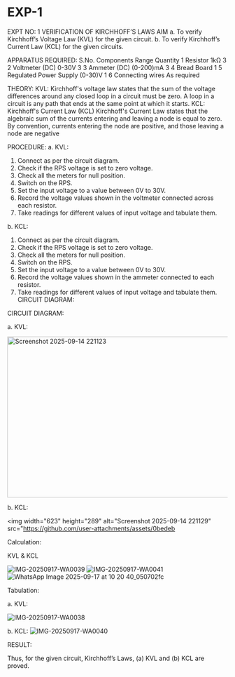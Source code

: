 # EXP-1
EXPT NO: 1	VERIFICATION OF KIRCHHOFF’S LAWS
AIM
a.   To verify Kirchhoff’s Voltage Law (KVL) for the given circuit. 
b.   To verify Kirchhoff’s Current Law (KCL) for the given circuits.

APPARATUS REQUIRED:
S.No.	Components	Range	Quantity
1	Resistor	1kΩ	3
2	Voltmeter (DC)	0-30V	3
3	Ammeter (DC)	(0-200)mA	3
4	Bread Board		1
5	Regulated Power Supply	(0-30)V	1
6	Connecting wires		As required

THEORY:
KVL: Kirchhoff's voltage law states that the sum of the voltage differences around any closed loop in a circuit must be zero. A loop in a circuit is any path that ends at the same point at which it starts.
KCL:
Kirchhoff's Current Law (KCL) Kirchhoff's Current Law states that the algebraic sum of the currents entering and leaving a node is equal to zero. By convention, currents entering the node are positive, and those leaving a node are negative


PROCEDURE:
a.   KVL:
1.   Connect as per the circuit diagram.
2.   Check if the RPS voltage is set to zero voltage.
3.   Check all the meters for null position.
4.   Switch on the RPS.
5.   Set the input voltage to a value between 0V to 30V.
6.   Record the voltage values shown in the voltmeter connected across each resistor.
7.   Take readings for different values of input voltage and tabulate them.


b.  KCL:
1.   Connect as per the circuit diagram.
2.   Check if the RPS voltage is set to zero voltage.
3.   Check all the meters for null position.
4.   Switch on the RPS.
5.   Set the input voltage to a value between 0V to 30V.
6.   Record the voltage values shown in the ammeter connected to each resistor.
7.   Take readings for different values of input voltage and tabulate them. 
CIRCUIT DIAGRAM:

CIRCUIT DIAGRAM:

a.   KVL:

<img width="623" height="367" alt="Screenshot 2025-09-14 221123" src="https://github.com/user-attachments/assets/17440eb6-8403-4979-931b-313233b01269" />

 


b.  KCL:


 <img width="623" height="289" alt="Screenshot 2025-09-14 221129" src="https://github.com/user-attachments/assets/0bedeb
 

Calculation:

 KVL & KCL
 
![IMG-20250917-WA0039](https://github.com/user-attachments/assets/34fb2612-0a63-4d27-8dce-9860ca36045a)
![IMG-20250917-WA0041](https://github.com/user-attachments/assets/9f104778-2d37-46b3-8445-bdd21b860eeb)
![WhatsApp Image 2025-09-17 at 10 20 40_050702fc](https://github.com/user-attachments/assets/5c408c75-c3cf-4370-8d0c-f7e7a07a6fd5)






Tabulation:

a.   KVL:
 
![IMG-20250917-WA0038](https://github.com/user-attachments/assets/4dec40a4-865c-4cc2-b587-74889b772671)


b.  KCL:
![IMG-20250917-WA0040](https://github.com/user-attachments/assets/adf7e82b-8f40-4c6f-8dfd-b43bb31d475e)



RESULT:

Thus, for the given circuit, Kirchhoff’s Laws, (a) KVL and (b) KCL are proved.
